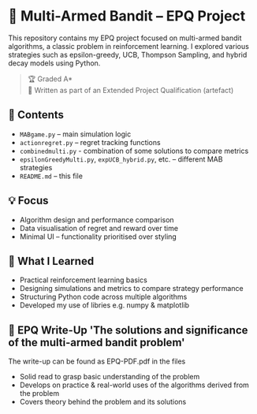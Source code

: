 # 🎰 Multi-Armed Bandit – EPQ Project

This repository contains my EPQ project focused on multi-armed bandit algorithms, a classic problem in reinforcement learning. I explored various strategies such as epsilon-greedy, UCB, Thompson Sampling, and hybrid decay models using Python.

> 🏆 Graded A*  
> 📄 Written as part of an Extended Project Qualification (artefact) 

## 📂 Contents

- `MABgame.py` – main simulation logic
- `actionregret.py` – regret tracking functions
- `combinedmulti.py` - combination of some solutions to compare metrics 
- `epsilonGreedyMulti.py`, `expUCB_hybrid.py`, etc. – different MAB strategies
- `README.md` – this file

## 💡 Focus

- Algorithm design and performance comparison
- Data visualisation of regret and reward over time
- Minimal UI – functionality prioritised over styling

## 🧠 What I Learned

- Practical reinforcement learning basics
- Designing simulations and metrics to compare strategy performance
- Structuring Python code across multiple algorithms
- Developed my use of libries e.g. numpy & matplotlib 


## 🔗 EPQ Write-Up 'The solutions and significance of the multi-armed bandit problem' 

The write-up can be found as EPQ-PDF.pdf in the files 
- Solid read to grasp basic understanding of the problem
- Develops on practice & real-world uses of the algorithms derived from the problem
- Covers theory behind the problem and its solutions 


